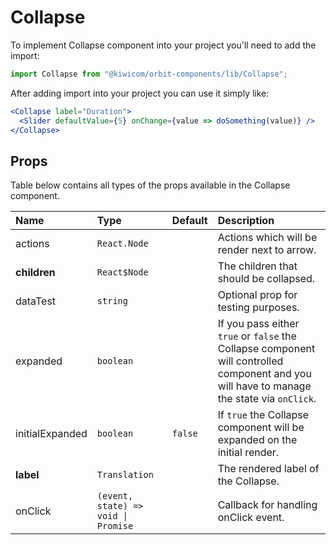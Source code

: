 # Collapse

To implement Collapse component into your project you'll need to add the import:

```jsx
import Collapse from "@kiwicom/orbit-components/lib/Collapse";
```

After adding import into your project you can use it simply like:

```jsx
<Collapse label="Duration">
  <Slider defaultValue={5} onChange={value => doSomething(value)} />
</Collapse>
```

## Props

Table below contains all types of the props available in the Collapse component.

| Name            | Type                                | Default | Description                                                                                                                                |
| :-------------- | :---------------------------------- | :------ | :----------------------------------------------------------------------------------------------------------------------------------------- |
| actions         | `React.Node`                        |         | Actions which will be render next to arrow.                                                                                                |
| **children**    | `React$Node`                        |         | The children that should be collapsed.                                                                                                     |
| dataTest        | `string`                            |         | Optional prop for testing purposes.                                                                                                        |
| expanded        | `boolean`                           |         | If you pass either `true` or `false` the Collapse component will controlled component and you will have to manage the state via `onClick`. |
| initialExpanded | `boolean`                           | `false` | If `true` the Collapse component will be expanded on the initial render.                                                                   |
| **label**       | `Translation`                       |         | The rendered label of the Collapse.                                                                                                        |
| onClick         | `(event, state) => void \| Promise` |         | Callback for handling onClick event.                                                                                                       |
